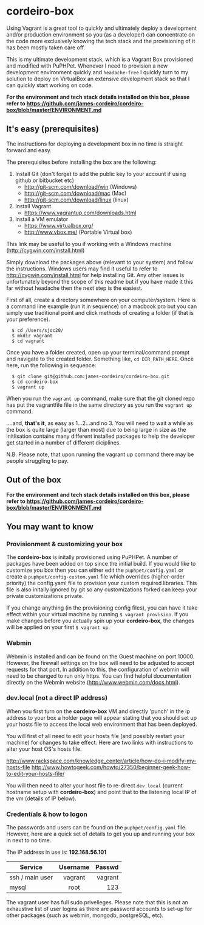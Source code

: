 # cordeiro-box

Using Vagrant is a great tool to quickly and ultimately deploy a development and/or production environment so you (as a developer) can concentrate on the code more exclusively knowing the tech stack and the provisioning of it has been mostly taken care off. 

This is my ultimate development stack, which is a Vagrant Box provisioned and modified with PuPHPet. Whenever I need to provision a new development environment quickly and `headache-free` I quickly turn to my solution to deploy on VirtualBox an extensive development stack so that I can quickly start working on code.

**For the environment and tech stack details installed on this box, please refer to https://github.com/james-cordeiro/cordeiro-box/blob/master/ENVIRONMENT.md**

## It's easy (prerequisites)

The instructions for deploying a development box in no time is straight forward and easy. 

The prerequisites before installing the box are the following:

1. Install Git (don't forget to add the public key to your account if using github or bitbucket etc)
    - http://git-scm.com/download/win (Windows)
    - http://git-scm.com/download/mac (Mac)
    - http://git-scm.com/download/linux (linux)
2. Install Vagrant
    - https://www.vagrantup.com/downloads.html
3. Install a VM emulator
    - https://www.virtualbox.org/
    - http://www.vbox.me/ (Portable Virtual box)

This link may be useful to you if working with a Windows machine (http://cygwin.com/install.html) 

Simply download the packages above (relevant to your system) and follow the instructions. Windows users may find it useful to refer to http://cygwin.com/install.html for help installing Git. Any other issues is unfortunately beyond the scope of this readme but if you have made it this far without headache then the next step is the easiest. 

First of all, create a directory somewhere on your computer/system. Here is a command line example (run it in sequence) on a macbook pro but you can simply use traditional point and click methods of creating a folder (if that is your preference).

``` terminal
  $ cd /Users/sjoc20/
  $ mkdir vagrant
  $ cd vagrant
```

Once you have a folder created, open up your terminal/command prompt and navigate to the created folder. Something like, `cd DIR_PATH_HERE`. Once here, run the following in sequence:

``` shell
  $ git clone git@github.com:james-cordeiro/cordeiro-box.git
  $ cd cordeiro-box
  $ vagrant up
```

When you run the `vagrant up` command, make sure that the git cloned repo has put the vagrantfile file in the same directory as you run the `vagrant up` command.

....and, **that's it**, as easy as 1...2...and no 3. You will need to wait a while as the box is quite large (larger than most) due to being large in size as the initlisation contains many different installed packages to help the developer get started in a number of different diciplines. 

N.B. Please note, that upon running the vagrant up command there may be people struggling to pay. 

## Out of the box

**For the environment and tech stack details installed on this box, please refer to https://github.com/james-cordeiro/cordeiro-box/blob/master/ENVIRONMENT.md**

## You may want to know

### Provisionment & customizing your box

The **cordeiro-box** is initally provisioned using PuPHPet. A number of packages have been added on top since the initial build. If you would like to customize you box then you can either edit the `puphpet/config.yaml` or create a `puphpet/config-custom.yaml` file which overrides (higher-order priority) the config.yaml file to provision your custom required libraries. This file is also initally ignored by git so any customizations forked can keep your private customizations private. 

If you change anything (in the provisioning config files), you can have it take effect within your virtual machine by running `$ vagrant provision`. If you make changes before you actually spin up your **cordeiro-box**, the changes will be applied on your first `$ vagrant up`.

### Webmin

Webmin is installed and can be found on the Guest machine on port 10000. However, the firewall settings on the box will need to be adjusted to accept requests for that port. In addition to this, the configuration of webmin will need to be changed to run only https. You can find helpful documentation directly on the Webmin website (http://www.webmin.com/docs.html). 

### dev.local (not a direct IP address)

When you first turn on the **cordeiro-box** VM and directly 'punch' in the ip address to your box a holder page will appear stating that you should set up your hosts file to access the local web environment that has been deployed. 

You will first of all need to edit your hosts file (and possibly restart your machine) for changes to take effect. Here are two links with instructions to alter your host OS's hosts file.

http://www.rackspace.com/knowledge_center/article/how-do-i-modify-my-hosts-file
http://www.howtogeek.com/howto/27350/beginner-geek-how-to-edit-your-hosts-file/

You will then need to alter your host file to re-direct `dev.local` (current hostname setup with **cordeiro-box**) and point that to the listening local IP of the vm (details of IP below).

### Credentials & how to logon

The passwords and users can be found on the `puphpet/config.yaml` file. However, here are a quick set of details to get you up and running your box in next to no time.

The IP address in use is: **192.168.56.101**

| Service          | Username      | Passwd      |
| ---------------- |:-------------:| -----------:|
| ssh / main user  | vagrant       | vagrant     |
| mysql            | root          | 123         |

The vagrant user has full sudo privelleges. Please note that this is not an exhaustive list of user logins as there are password accounts to set-up for other packages (such as webmin, mongodb, postgreSQL, etc).
